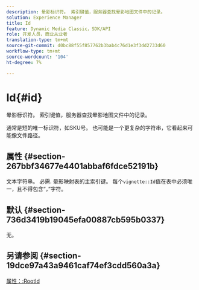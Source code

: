 ```yaml
---
description: 晕影标识符。 索引键值，服务器查找晕影地图文件中的记录。
solution: Experience Manager
title: Id
feature: Dynamic Media Classic，SDK/API
role: 开发人员，商业从业者
translation-type: tm+mt
source-git-commit: d0bc88f55f857762b3bab4c76d1e3f3dd2733d60
workflow-type: tm+mt
source-wordcount: '104'
ht-degree: 7%

---
```



# Id{#id}

晕影标识符。 索引键值，服务器查找晕影地图文件中的记录。

通常是短的唯一标识符，如SKU号。 也可能是一个更复杂的字符串，它看起来可能像文件路径。

## 属性 {#section-267bbf34677e4401abbaf6fdce52191b}

文本字符串。 必需. 晕影映射表的主索引键。 每个`vignette::Id`值在表中必须唯一，且不得包含“，”字符。

## 默认 {#section-736d3419b19045efa00887cb595b0337}

无。

## 另请参阅 {#section-19dce97a43a9461caf74ef3cdd560a3a}

[属性：:RootId](../../../../../ir-api/material-cat/image-rendering-api-ref/c-ir-material-catalog/c-ir-attributes-reference/r-ir-rootid.md#reference-54b42b7125824be593378c1accb70d5a)
